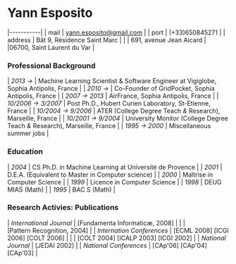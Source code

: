 # Yann Esposito

|-----------|
| mail | <yann.esposito@gmail.com> |
| port | (+33)650845271 |
| address | Bât 9, Résidence Saint Marc |
| | 691, avenue Jean Aicard
| |06700, Saint Laurent du Var |

### Professional Background

| _2013&nbsp;&rarr;_                | Machine Learning Scientist &amp; Software Engineer at Vigiglobe, <span class="detail">Sophia Antipolis, France</span>   | 
| _2010&nbsp;&rarr;_                | Co-Founder of GridPocket, <span class="detail">Sophia Antipolis, France</span>                         | 
| _2007&nbsp;&rarr;&nbsp;2013_          | AirFrance, <span class="detail">Sophia Antipolis, France</span>                                        | 
| _10/2006&nbsp;&rarr;&nbsp;3/2007_ | Post Ph.D., Hubert Curien Laboratory, <span class="detail">St-Etienne, France</span>                   | 
| _10/2004&nbsp;&rarr;&nbsp;9/2006_ | ATER (College Degree Teach _&_ Research), <span class="detail">Marseille, France</span>                |
| _10/2001&nbsp;&rarr;&nbsp;9/2004_ | University Monitor (College Degree Teach _&_ Research), <span class="detail">Marseille, France</span>  |
| _1995&nbsp;&rarr;&nbsp;2000_      | Miscellaneous summer jobs                                                                              |

### Education

| _2004_ | CS Ph.D. in Machine Learning at Université de Provence  |
| _2001_ | D.E.A. (Equivalent to Master in Computer science)       |
| _2000_ | Maîtrise in Computer Science                            |
| _1999_ | Licence in Computer Science                             |
| _1998_ | DEUG MIAS (Math)                                                             |
| _1995_ | BAC S (Math)                                                                 |

### Research Activies: Publications

| _International Journal_   |  [Fundamenta Informaticæ, 2008] |
|                           |  [Pattern&nbsp;Recognition,&nbsp;2004] |
| _Internation Conferences_ |  [ECML 2008] [ICGI 2006] [COLT 2006] |
|                           |  [COLT 2004] [ICALP 2003] [ICGI 2002] |
| _National Journal_        |  [JEDAI 2002] |
| _National Conferences_    |  [CAp'06] [CAp'04] [CAp'03] |

